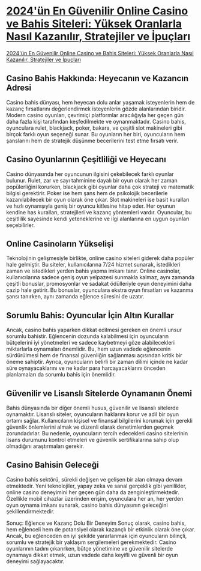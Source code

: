 # [2024'ün En Güvenilir Online Casino ve Bahis Siteleri: Yüksek Oranlarla Nasıl Kazanılır, Stratejiler ve İpuçları](https://top.call2me.xyz/tr/registration?apkpop=0&partner=p45733p3312048pdd31)

[2024'ün En Güvenilir Online Casino ve Bahis Siteleri: Yüksek Oranlarla Nasıl Kazanılır, Stratejiler ve İpuçları](https://top.call2me.xyz/tr/registration?apkpop=0&partner=p45733p3312048pdd31)

## Casino Bahis Hakkında: Heyecanın ve Kazancın Adresi

Casino bahis dünyası, hem heyecan dolu anlar yaşamak isteyenlerin hem de kazanç fırsatlarını değerlendirmek isteyenlerin gözde alanlarından biridir. Modern casino oyunları, çevrimiçi platformlar aracılığıyla her geçen gün daha fazla kişi tarafından keşfedilmekte ve oynanmaktadır. Casino bahis, oyunculara rulet, blackjack, poker, bakara, ve çeşitli slot makineleri gibi birçok farklı oyun seçeneği sunar. Bu oyunların her biri, oyuncuların hem şanslarını hem de stratejik düşünme becerilerini test etme fırsatı verir.

## Casino Oyunlarının Çeşitliliği ve Heyecanı
Casino dünyasında her oyuncunun ilgisini çekebilecek farklı oyunlar bulunur. Rulet, zar ve sayı tahminine dayalı bir oyun olarak her zaman popülerliğini korurken, blackjack gibi oyunlar daha çok strateji ve matematik bilgisi gerektirir. Poker ise hem şans hem de psikolojik becerilerle kazanılabilecek bir oyun olarak öne çıkar. Slot makineleri ise basit kuralları ve hızlı oynanışıyla geniş bir oyuncu kitlesine hitap eder. Her oyunun kendine has kuralları, stratejileri ve kazanç yöntemleri vardır. Oyuncular, bu çeşitlilik sayesinde kendi yeteneklerine ve ilgi alanlarına en uygun oyunları seçebilirler.

## Online Casinoların Yükselişi
Teknolojinin gelişmesiyle birlikte, online casino siteleri giderek daha popüler hale gelmiştir. Bu siteler, kullanıcılarına 7/24 hizmet sunarak, istedikleri zaman ve istedikleri yerden bahis yapma imkanı tanır. Online casinolar, kullanıcılarına sadece geniş oyun yelpazesi sunmakla kalmaz, aynı zamanda çeşitli bonuslar, promosyonlar ve sadakat ödülleriyle oyun deneyimini daha cazip hale getirir. Bu bonuslar, oyunculara ekstra oyun fırsatları ve kazanma şansı tanırken, aynı zamanda eğlence süresini de uzatır.

## Sorumlu Bahis: Oyuncular İçin Altın Kurallar
Ancak, casino bahis yaparken dikkat edilmesi gereken en önemli unsur sorumlu bahistir. Eğlencenin dozunda kalabilmesi için oyuncuların bütçelerini iyi yönetmeleri ve sadece kaybetmeyi göze alabilecekleri miktarlarla oynamaları önemlidir. Bu, hem uzun vadede eğlencenin sürdürülmesi hem de finansal güvenliğin sağlanması açısından kritik bir öneme sahiptir. Ayrıca, oyuncuların belirli bir zaman dilimi içinde ne kadar süre oynayacaklarını ve ne kadar para harcayacaklarını önceden planlamaları da sorumlu bahis için önemlidir.

## Güvenilir ve Lisanslı Sitelerde Oynamanın Önemi
Bahis dünyasında bir diğer önemli husus, güvenilir ve lisanslı sitelerde oynamaktır. Lisanslı siteler, oyuncuların haklarını korur ve adil bir oyun ortamı sağlar. Kullanıcıların kişisel ve finansal bilgilerini korumak için gerekli güvenlik önlemlerini almak ve düzenli olarak denetimlerden geçmek zorundadırlar. Bu nedenle, oyuncuların tercih edecekleri casino sitelerinin lisans durumunu kontrol etmeleri ve güvenlik sertifikalarına sahip olup olmadığını araştırmaları gerekir.

## Casino Bahisin Geleceği
Casino bahis sektörü, sürekli değişen ve gelişen bir alan olmaya devam etmektedir. Yeni teknolojiler, yapay zeka ve sanal gerçeklik gibi yenilikler, online casino deneyimini her geçen gün daha da zenginleştirmektedir. Özellikle mobil cihazlar üzerinden erişim, oyunculara her an, her yerden oyun oynama imkanı sunarak, casino bahis dünyasının geleceğini şekillendirmektedir.

Sonuç: Eğlence ve Kazanç Dolu Bir Deneyim
Sonuç olarak, casino bahis, hem eğlenceli hem de potansiyel olarak kazançlı bir etkinlik olarak öne çıkar. Ancak, bu eğlenceden en iyi şekilde yararlanmak için oyuncuların bilinçli, sorumlu ve stratejik bir yaklaşım sergilemeleri gerekmektedir. Casino oyunlarının tadını çıkarırken, bütçe yönetimine ve güvenilir sitelerde oynamaya dikkat etmek, uzun vadede daha keyifli ve güvenli bir oyun deneyimi sağlayacaktır.
